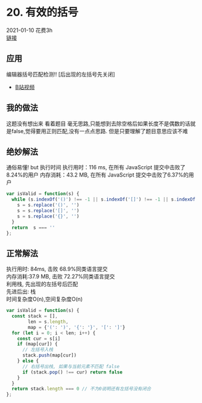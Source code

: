 # 20. 有效的括号
2021-01-10 花费3h<br/>
[链接](https://leetcode-cn.com/problems/valid-parentheses/)
## 应用
编辑器括号匹配检测!! [后出现的左括号先关闭]
* [B站视频](https://www.bilibili.com/video/BV1aJ411z75F?from=search&seid=10225175995021092936)

## 我的做法 
这题没有想出来 看着题目 毫无思路,只能想到去除空格后如果长度不是偶数的话就是false,觉得要用正则匹配,没有一点点思路. 但是只要理解了题目意思应该不难

## 绝妙解法
通俗易懂! but 执行时间
执行用时：116 ms, 在所有 JavaScript 提交中击败了8.24%的用户
内存消耗：43.2 MB, 在所有 JavaScript 提交中击败了6.37%的用户
```js
var isValid = function(s) {
  while (s.indexOf('()') !== -1 || s.indexOf('[]') !== -1 || s.indexOf('{}') !== -1)　{
    s = s.replace('()', '')
    s = s.replace('[]', '')
    s = s.replace('{}', '')
  }
  return  s === ''
};
```

## 正常解法
执行用时: 84ms, 击败 68.9%同类语言提交 <br/>
内存消耗:37.9 MB, 击败 72.27%同类语言提交<br/>
利用栈, 先出现的左括号后匹配<br/>
先进后出: 栈<br/>
时间复杂度O(n),空间复杂度O(n)
```js
var isValid = function(s) {
  const stack = [],
        len = s.length,
        map = {'(': ')', '{': '}', '[': ']'}
  for (let i = 0; i < len; i++) {
    const cur = s[i]
    if (map[cur]) {
      // 左括号入栈
      stack.push(map[cur])
    } else {
      // 右括号出栈, 如果与当前元素不匹配 false
      if (stack.pop() !== cur) return false
    }
  }
  return stack.length === 0 // 不为0说明还有左括号没有闭合
};
```
